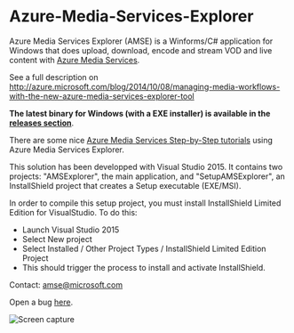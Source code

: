 Azure-Media-Services-Explorer
=============================

Azure Media Services Explorer (AMSE) is a Winforms/C# application for Windows that does upload, download, encode and stream VOD and live content with [Azure Media Services](https://azure.microsoft.com/en-us/services/media-services/).

See a full description on http://azure.microsoft.com/blog/2014/10/08/managing-media-workflows-with-the-new-azure-media-services-explorer-tool

**The latest binary for Windows (with a EXE installer) is available in the [releases section](https://github.com/Azure/Azure-Media-Services-Explorer/releases)**.

There are some nice [Azure Media Services Step-by-Step tutorials](https://docs.com/fukushima-shigeyuki/3439/english-azure-media-services-step-by-step-series) using Azure Media Services Explorer.

This solution has been developped with Visual Studio 2015. It contains two projects: "AMSExplorer", the main application, and "SetupAMSExplorer", an InstallShield project that creates a Setup executable (EXE/MSI).

In order to compile this setup project, you must install InstallShield Limited Edition for VisualStudio. To do this:
- Launch Visual Studio 2015
- Select New project
- Select Installed / Other Project Types / InstallShield Limited Edition Project
- This should trigger the process to install and activate InstallShield.

Contact: amse@microsoft.com

Open a bug [here](https://github.com/Azure/Azure-Media-Services-Explorer/issues/new).

![Screen capture](https://cloud.githubusercontent.com/assets/8104205/10526542/d696c884-738b-11e5-80d1-669eb488172f.png)
